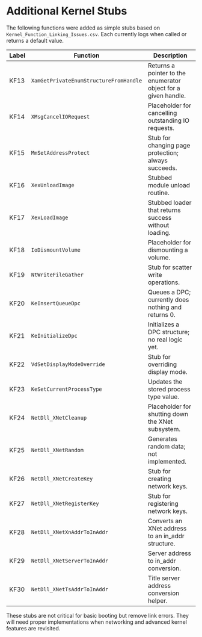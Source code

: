# Additional Kernel Stubs

The following functions were added as simple stubs based on `Kernel_Function_Linking_Issues.csv`. Each currently logs when called or returns a default value.

| Label | Function | Description |
|-------|----------|-------------|
| KF13 | `XamGetPrivateEnumStructureFromHandle` | Returns a pointer to the enumerator object for a given handle. |
| KF14 | `XMsgCancelIORequest` | Placeholder for cancelling outstanding IO requests. |
| KF15 | `MmSetAddressProtect` | Stub for changing page protection; always succeeds. |
| KF16 | `XexUnloadImage` | Stubbed module unload routine. |
| KF17 | `XexLoadImage` | Stubbed loader that returns success without loading. |
| KF18 | `IoDismountVolume` | Placeholder for dismounting a volume. |
| KF19 | `NtWriteFileGather` | Stub for scatter write operations. |
| KF20 | `KeInsertQueueDpc` | Queues a DPC; currently does nothing and returns 0. |
| KF21 | `KeInitializeDpc` | Initializes a DPC structure; no real logic yet. |
| KF22 | `VdSetDisplayModeOverride` | Stub for overriding display mode. |
| KF23 | `KeSetCurrentProcessType` | Updates the stored process type value. |
| KF24 | `NetDll_XNetCleanup` | Placeholder for shutting down the XNet subsystem. |
| KF25 | `NetDll_XNetRandom` | Generates random data; not implemented. |
| KF26 | `NetDll_XNetCreateKey` | Stub for creating network keys. |
| KF27 | `NetDll_XNetRegisterKey` | Stub for registering network keys. |
| KF28 | `NetDll_XNetXnAddrToInAddr` | Converts an XNet address to an in_addr structure. |
| KF29 | `NetDll_XNetServerToInAddr` | Server address to in_addr conversion. |
| KF30 | `NetDll_XNetTsAddrToInAddr` | Title server address conversion helper. |

These stubs are not critical for basic booting but remove link errors. They will need proper implementations when networking and advanced kernel features are revisited.

